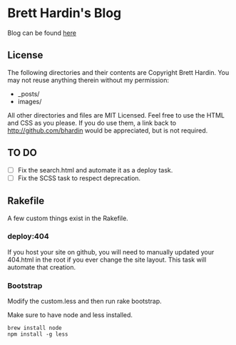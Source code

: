 # Brett Hardin's Blog

Blog can be found [here](http://bretthard.in)

## License
The following directories and their contents are Copyright Brett Hardin. You may not reuse anything therein without my permission:

* _posts/
* images/

All other directories and files are MIT Licensed. Feel free to use the HTML and CSS as you please. If you do use them, a link back to http://github.com/bhardin would be appreciated, but is not required.

## TO DO

- [ ] Fix the search.html and automate it as a deploy task.
- [ ] Fix the SCSS task to respect deprecation.

## Rakefile

A few custom things exist in the Rakefile.

### deploy:404

If you host your site on github, you will need to manually updated your 404.html in the root if you ever change the site layout. This task will automate that creation.

### Bootstrap
Modify the custom.less and then run rake bootstrap.

Make sure to have node and less installed.

    brew install node
    npm install -g less
